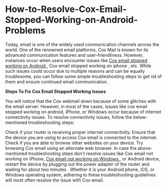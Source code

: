 # How-to-Resolve-Cox-Email-Stopped-Working-on-Android-Problems

Today, email is one of the widely used communication channels across the world. One of the renowned email platforms, Cox Mail is known for its advanced communication features and user-friendliness. However, instances occur when users encounter issues like <a href="https://contactemail.us/cox-email-not-working-problems/"> Cox email stopped working on Android </a> , Cox email stopped working on iphone  , etc. While such issues could occur due to multiple reasons and can be equally troublesome, you can follow some simple troubleshooting steps to get rid of them and ensure continued email communication. 

<b>Steps To Fix Cox Email Stopped Working Issues</b>

You will notice that the Cox webmail down because of some glitches with the email server. However, in most of the cases, issues like cox email stopped working on android, iPhone, or Windows occur because of internet connectivity issues. To resolve connectivity issues, follow the below-mentioned troubleshooting steps:

Check if your router is receiving proper internet connectivity.
Ensure that the device you are using to access Cox email is connected to the internet.
Check if you are able to browse other websites on your device.
Try browsing Cox email using an alternate web browser.
In case the above-mentioned troubleshooting steps don't resolve issues like Cox email not working on iPhone, <a href="https://contactmail-us.blogspot.com/p/how-to-reset-or-recover-my-cox-email.html"> Cox email not working on Windows </a> , or Android device, restart the device by plugging out the power adapter of the router and waiting for about two minutes . Whether it is your Android phone, iOS, or Windows operating system, adhering to these troubleshooting guidelines will most often resolve the issue with Cox email.
